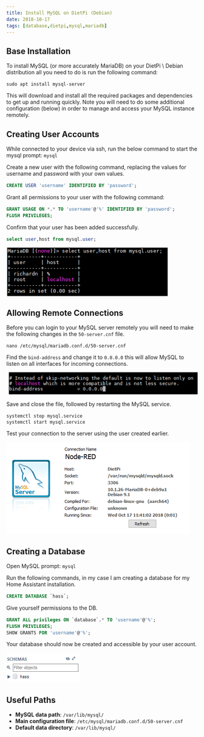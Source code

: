 ```yaml
---
title: Install MySQL on DietPi (Debian)
date: 2018-10-17
tags: [database,dietpi,mysql,mariadb]
---
```


## Base Installation
To install MySQL (or more accurately MariaDB) on your DietPi \ Debian distribution all you need to do is run the following command:

```
sudo apt install mysql-server
```

This will download and install all the required packages and dependencies to get up and running quickly. Note you will need to do some additional configuration (below) in order to manage and access your MySQL instance remotely.

## Creating User Accounts
While connected to your device via ssh, run the below command to start the mysql prompt: `mysql`

Create a new user with the following command, replacing the values for username and password with your own values.

```sql
CREATE USER 'username' IDENTIFIED BY 'password';
```

Grant all permissions to your user with the following command:

```sql
GRANT USAGE ON *.* TO 'username'@'%' IDENTIFIED BY 'password';
FLUSH PRIVILEGES;
```

Confirm that your user has been added successfully.

```sql
select user,host from mysql.user;
```

<img src="./001.png" alt="" />

## Allowing Remote Connections
Before you can login to your MySQL server remotely you will need to make the following changes in the `50-server.cnf` file.

```
nano /etc/mysql/mariadb.conf.d/50-server.cnf
```

Find the `bind-address` and change it to `0.0.0.0` this will allow MySQL to listen on all interfaces for incoming connections.

<img src="./002.png" alt="" />

Save and close the file, followed by restarting the MySQL service.

```
systemctl stop mysql.service
systemctl start mysql.service
```

Test your connection to the server using the user created earlier.

<img src="./003.png" alt="" />

## Creating a Database
Open MySQL prompt: `mysql`

Run the following commands, in my case I am creating a database for my Home Assistant installation.

```sql
CREATE DATABASE `hass`;
```

Give yourself permissions to the DB.

```sql
GRANT ALL privileges ON `database`.* TO 'username'@'%';
FLUSH PRIVILEGES;
SHOW GRANTS FOR 'username'@'%';
```

Your database should now be created and accessible by your user account.

<img src="./004.png" alt="" />

## Useful Paths
- **MySQL data path**: `/var/lib/mysql/`
- **Main configuration file**: `/etc/mysql/mariadb.conf.d/50-server.cnf`
- **Default data directory**: `/var/lib/mysql/`

